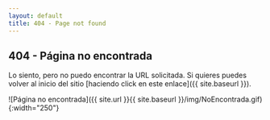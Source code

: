 ```yaml
---
layout: default
title: 404 - Page not found
---
```





## 404 - Página no encontrada


Lo siento, pero no puedo encontrar la URL solicitada. Si quieres puedes volver al inicio del sitio [haciendo click en este enlace]({{ site.baseurl }}).

![Página no encontrada]({{ site.url }}{{ site.baseurl }}/img/NoEncontrada.gif){:width="250"}